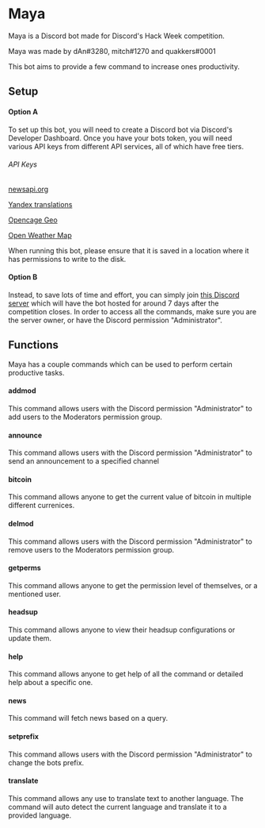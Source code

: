 # Maya

Maya is a Discord bot made for Discord's Hack Week competition.

Maya was made by dAn#3280, mitch#1270 and quakkers#0001

This bot aims to provide a few command to increase ones productivity.

## Setup

#### Option A

To set up this bot, you will need to create a Discord bot via Discord's Developer Dashboard. Once you have your bots token, you will need various API keys from different API services, all of which have free tiers.

###### API Keys

[newsapi.org](https://newsapi.org/)

[Yandex translations](https://tech.yandex.com/translate/)

[Opencage Geo](https://opencagedata.com/)

[Open Weather Map](https://openweathermap.org/api)

When running this bot, please ensure that it is saved in a location where it has permissions to write to the disk.

#### Option B

Instead, to save lots of time and effort, you can simply join [this Discord server](https://discord.gg/) which will have the bot hosted for around 7 days after the competition closes. In order to access all the commands, make sure you are the server owner, or have the Discord permission "Administrator".

## Functions

Maya has a couple commands which can be used to perform certain productive tasks.

#### addmod

This command allows users with the Discord permission "Administrator" to add users to the Moderators permission group.

#### announce

This command allows users with the Discord permission "Administrator" to send an announcement to a specified channel

#### bitcoin

This command allows anyone to get the current value of bitcoin in multiple different currenices.

#### delmod

This command allows users with the Discord permission "Administrator" to remove users to the Moderators permission group.

#### getperms

This command allows anyone to get the permission level of themselves, or a mentioned user.

#### headsup

This command allows anyone to view their headsup configurations or update them.

#### help

This command allows anyone to get help of all the command or detailed help about a specific one.

#### news

This command will fetch news based on a query.

#### setprefix

This command allows users with the Discord permission "Administrator" to change the bots prefix.

#### translate

This command allows any use to translate text to another language. The command will auto detect the current language and translate it to a provided language.